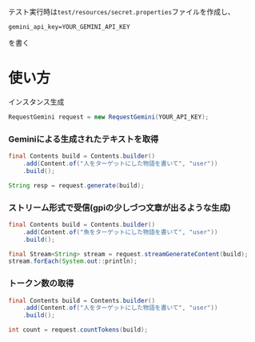 テスト実行時は`test/resources/secret.properties`ファイルを作成し、
```properties
gemini_api_key=YOUR_GEMINI_API_KEY
```
を書く

# 使い方

インスタンス生成
```java
RequestGemini request = new RequestGemini(YOUR_API_KEY);
```

### Geminiによる生成されたテキストを取得
```java
final Contents build = Contents.builder()
    .add(Content.of("人をターゲットにした物語を書いて", "user"))
    .build();

String resp = request.generate(build);
```

### ストリーム形式で受信(gpiの少しづつ文章が出るような生成)

```java
final Contents build = Contents.builder()
    .add(Content.of("魚をターゲットにした物語を書いて", "user"))
    .build();

final Stream<String> stream = request.streamGenerateContent(build);
stream.forEach(System.out::println);
```

### トークン数の取得
```java
final Contents build = Contents.builder()
    .add(Content.of("人をターゲットにした物語を書いて", "user"))
    .build();

int count = request.countTokens(build);
```
